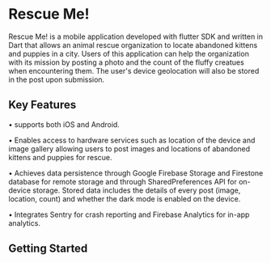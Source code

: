 # Rescue Me!

Rescue Me! is a mobile application developed with flutter SDK and written in Dart that allows an animal rescue organization to locate abandoned kittens and puppies in a city. Users of this application can help the organization with its mission by posting a photo and the count of the fluffy creatues when encountering them. The  user's device geolocation will also be stored in the post upon submission.   

## Key Features

• supports both iOS and Android.

•	Enables access to hardware services such as location of the device and image gallery allowing users to post images and locations of abandoned kittens and puppies for rescue.

•	Achieves data persistence through Google Firebase Storage and Firestone database for remote storage and through SharedPreferences API for on-device storage. Stored data includes the details of every post (image, location, count) and whether the dark mode is enabled on the device. 

•	Integrates Sentry for crash reporting and Firebase Analytics for in-app analytics.

## Getting Started


